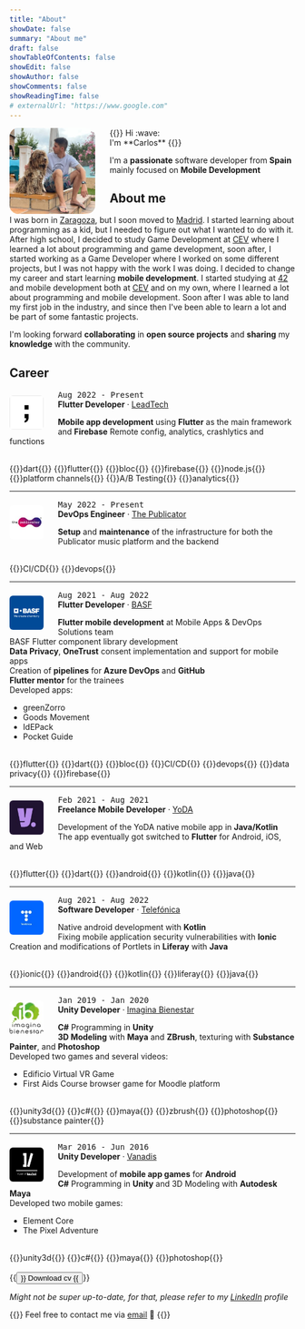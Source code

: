 ```yaml
---
title: "About"
showDate: false
summary: "About me"
draft: false
showTableOfContents: false
showEdit: false
showAuthor: false
showComments: false
showReadingTime: false
# externalUrl: "https://www.google.com"
---
```



<img src="/img/profile.jpeg" alt="About me" width="30%" style="border-radius: 10%; float: left; margin: 0 5% 0 0;">
{{<lead>}}
Hi :wave:<br>
I'm **Carlos**
{{</lead>}}

I'm a **passionate** software developer from **Spain** mainly focused on **Mobile Development**

## About me

I was born in [Zaragoza](https://en.wikipedia.org/wiki/Zaragoza), but I soon moved to [Madrid](https://en.wikipedia.org/wiki/Madrid). I started learning about programming as a kid, but I needed to figure out what I wanted to do with it. After high school, I decided to study Game Development at [CEV](https://www.cev.com) where I learned a lot about programming and game development, soon after, I started working as a Game Developer where I worked on some different projects, but I was not happy with the work I was doing. I decided to change my career and start learning **mobile development**. I started studying at [42](https://42.fr) and mobile development both at [CEV](https://www.cev.com) and on my own, where I learned a lot about programming and mobile development. Soon after I was able to land my first job in the industry, and since then I've been able to learn a lot and be part of some fantastic projects.

I'm looking forward **collaborating** in **open source projects** and **sharing** my **knowledge** with the community.

## Career

<img src="/img/jobs/leadtech.jpeg" alt="LeadTech" width="60px" style="border-radius: 10%; float: left; margin: 10px 5% 0 0;">

<kbd>Aug 2022 - Present</kbd><br>**Flutter Developer** · [LeadTech](https://leadtech.com)

**Mobile app development** using **Flutter** as the main framework and **Firebase** Remote config, analytics, crashlytics and functions

<br>
{{<skills>}}dart{{</skills>}}
{{<skills>}}flutter{{</skills>}}
{{<skills>}}bloc{{</skills>}}
{{<skills>}}firebase{{</skills>}}
{{<skills>}}node.js{{</skills>}}
{{<skills>}}platform channels{{</skills>}}
{{<skills>}}A/B Testing{{</skills>}}
{{<skills>}}analytics{{</skills>}}
<br>

---

<img src="/img/jobs/publicator.jpeg" alt="The Publicator" width="60px" style="border-radius: 10%; float: left; margin: 10px 5% 0 0;">

<kbd>May 2022 - Present</kbd><br>**DevOps Engineer** · [The Publicator](https://the-publicator.com)

**Setup** and **maintenance** of the infrastructure for both the Publicator music platform and the backend

<br>
{{<skills>}}CI/CD{{</skills>}}
{{<skills>}}devops{{</skills>}}
<br>

---

<img src="/img/jobs/basf.jpeg" alt="BASF" width="60px" style="border-radius: 10%; float: left; margin: 10px 5% 0 0;">

<kbd>Aug 2021 - Aug 2022</kbd><br>**Flutter Developer** · [BASF](https://basf.com)

**Flutter mobile development** at Mobile Apps & DevOps Solutions team<br>
BASF Flutter component library development<br>
**Data Privacy**, **OneTrust** consent implementation and support for mobile apps<br>
Creation of **pipelines** for **Azure DevOps** and **GitHub**<br>
**Flutter mentor** for the trainees<br>
Developed apps:
- greenZorro
- Goods Movement
- IdEPack
- Pocket Guide

<br>
{{<skills>}}flutter{{</skills>}}
{{<skills>}}dart{{</skills>}}
{{<skills>}}bloc{{</skills>}}
{{<skills>}}CI/CD{{</skills>}}
{{<skills>}}devops{{</skills>}}
{{<skills>}}data privacy{{</skills>}}
{{<skills>}}firebase{{</skills>}}
<br>

---

<img src="/img/jobs/yoda.jpeg" alt="YoDA" width="60px" style="border-radius: 10%; float: left; margin: 10px 5% 0 0;">

<kbd>Feb 2021 - Aug 2021</kbd><br>**Freelance Mobile Developer** · [YoDA](https://yoda.agency)

Development of the YoDA native mobile app in **Java/Kotlin**<br>
The app eventually got switched to **Flutter** for Android, iOS, and Web

<br>
{{<skills>}}flutter{{</skills>}}
{{<skills>}}dart{{</skills>}}
{{<skills>}}android{{</skills>}}
{{<skills>}}kotlin{{</skills>}}
{{<skills>}}java{{</skills>}}
<br>

---

<img src="/img/jobs/telefonica.jpeg" alt="Telefónica" width="60px" style="border-radius: 10%; float: left; margin: 10px 5% 0 0;">

<kbd>Aug 2021 - Aug 2022</kbd><br>**Software Developer** · [Telefónica](https://telefonica.com)

Native android development with **Kotlin**<br>
Fixing mobile application security vulnerabilities with **Ionic**<br>
Creation and modifications of Portlets in **Liferay** with **Java**

<br>
{{<skills>}}ionic{{</skills>}}
{{<skills>}}android{{</skills>}}
{{<skills>}}kotlin{{</skills>}}
{{<skills>}}liferay{{</skills>}}
{{<skills>}}java{{</skills>}}
<br>

---

<img src="/img/jobs/ib.jpeg" alt="Imagina Bienestar" width="60px" style="border-radius: 10%; float: left; margin: 10px 5% 0 0;">

<kbd>Jan 2019 - Jan 2020</kbd><br>**Unity Developer** · [Imagina Bienestar](https://imaginabienestar.com)

**C#** Programming in **Unity**<br>
**3D Modeling** with **Maya** and **ZBrush**, texturing with **Substance Painter**, and **Photoshop**<br>
Developed two games and several videos:
- Edificio Virtual VR Game
- First Aids Course browser game for Moodle platform

<br>
{{<skills>}}unity3d{{</skills>}}
{{<skills>}}c#{{</skills>}}
{{<skills>}}maya{{</skills>}}
{{<skills>}}zbrush{{</skills>}}
{{<skills>}}photoshop{{</skills>}}
{{<skills>}}substance painter{{</skills>}}
<br>

---

<img src="/img/jobs/vanadis.jpeg" alt="Vanadis" width="60px" style="border-radius: 10%; float: left; margin: 10px 5% 0 0;">

<kbd>Mar 2016 - Jun 2016</kbd><br>**Unity Developer** · [Vanadis](https://vanadis.es)

Development of **mobile app games** for **Android**<br>
**C#** Programming in **Unity** and 3D Modeling with **Autodesk Maya**<br>
Developed two mobile games:
- Element Core
- The Pixel Adventure

<br>
{{<skills>}}unity3d{{</skills>}}
{{<skills>}}c#{{</skills>}}
{{<skills>}}maya{{</skills>}}
{{<skills>}}photoshop{{</skills>}}
<br>

<br>
{{<button href="/docs/cv.pdf" download="download" target="_self">}}
Download cv
{{</button>}}


_Might not be super up-to-date, for that, please refer to my [LinkedIn](https://www.linkedin.com/in/cgutierr) profile_


{{<lead>}}
Feel free to contact me via [email](mailto:carlosgutimo.3d@gmail.com) :email:
{{</lead>}}
